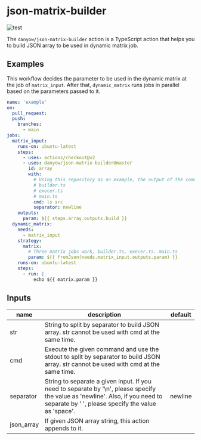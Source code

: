 # json-matrix-builder

![test](https://github.com/danyow/json-matrix-builder/workflows/test/badge.svg)

The `danyow/json-matrix-builder` action is a TypeScript action that helps you to build JSON array to be used in dynamic matrix job.

## Examples

This workflow decides the parameter to be used in the dynamic matrix at the job of `matrix_input`.
After that, `dynamic_matrix` runs jobs in parallel based on the parameters passed to it.

```yaml
name: 'example'
on:
  pull_request:
  push:
    branches:
      - main
jobs:
  matrix_input:
    runs-on: ubuntu-latest
    steps:
      - uses: actions/checkout@v2
      - uses: danyow/json-matrix-builder@master
        id: array
        with:
          # Using this repository as an example, the output of the command is
          # builder.ts
          # execer.ts
          # main.ts
          cmd: ls src
          separator: newline
    outputs:
      param: ${{ steps.array.outputs.build }}
  dynamic_matrix:
    needs:
      - matrix_input
    strategy:
      matrix:
        # Three matrix jobs work, builder.ts, execer.ts. main.ts
        param: ${{ fromJson(needs.matrix_input.outputs.param) }}
    runs-on: ubuntu-latest
    steps:
      - run: |
          echo ${{ matrix.param }}
```

## Inputs

|  name  |  description  |  default  |
| ---- | ---- | ---- |
|  str  |  String to split by separator to build JSON array. str cannot be used with cmd at the same time.  |  |
|  cmd  |  Execute the given command and use the stdout to split by separator to build JSON array. str cannot be used with cmd at the same time.  |  |
|  separator  |  String to separate a given input. If you need to separate by '\n', please specify the value as 'newline'. Also, if you need to separate by ' ', please specify the value as 'space'.  |  newline  |
|  json_array  |   If given JSON array string, this action appends to it.  | |
